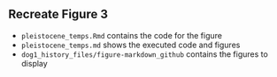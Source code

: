 ## Recreate Figure 3

- `pleistocene_temps.Rmd` contains the code for the figure
- `pleistocene_temps.md` shows the executed code and figures
- `dog1_history_files/figure-markdown_github` contains the figures to display
